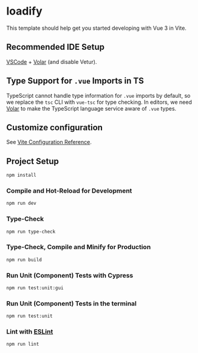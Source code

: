 # loadify

This template should help get you started developing with Vue 3 in Vite.

## Recommended IDE Setup

[VSCode](https://code.visualstudio.com/) + [Volar](https://marketplace.visualstudio.com/items?itemName=Vue.volar) (and disable Vetur).

## Type Support for `.vue` Imports in TS

TypeScript cannot handle type information for `.vue` imports by default, so we replace the `tsc` CLI with `vue-tsc` for type checking. In editors, we need [Volar](https://marketplace.visualstudio.com/items?itemName=Vue.volar) to make the TypeScript language service aware of `.vue` types.

## Customize configuration

See [Vite Configuration Reference](https://vitejs.dev/config/).

## Project Setup

```sh
npm install
```

### Compile and Hot-Reload for Development

```sh
npm run dev
```

### Type-Check

```sh
npm run type-check
```

### Type-Check, Compile and Minify for Production

```sh
npm run build
```

### Run Unit (Component) Tests with Cypress

```sh
npm run test:unit:gui
```

### Run Unit (Component) Tests in the terminal

```sh
npm run test:unit
```

### Lint with [ESLint](https://eslint.org/)

```sh
npm run lint
```
